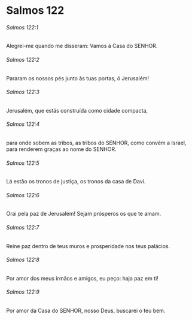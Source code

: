 # Salmos 122

###### Salmos 122:1

Alegrei-me quando me disseram: Vamos à Casa do SENHOR.

###### Salmos 122:2

Pararam os nossos pés junto às tuas portas, ó Jerusalém!

###### Salmos 122:3

Jerusalém, que estás construída como cidade compacta,

###### Salmos 122:4

para onde sobem as tribos, as tribos do SENHOR, como convém a Israel, para renderem graças ao nome do SENHOR.

###### Salmos 122:5

Lá estão os tronos de justiça, os tronos da casa de Davi.

###### Salmos 122:6

Orai pela paz de Jerusalém! Sejam prósperos os que te amam.

###### Salmos 122:7

Reine paz dentro de teus muros e prosperidade nos teus palácios.

###### Salmos 122:8

Por amor dos meus irmãos e amigos, eu peço: haja paz em ti!

###### Salmos 122:9

Por amor da Casa do SENHOR, nosso Deus, buscarei o teu bem.

